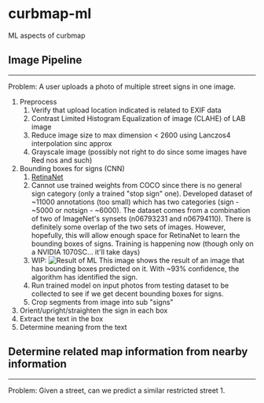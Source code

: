 # curbmap-ml
ML aspects of curbmap


## Image Pipeline
----
Problem: A user uploads a photo of multiple street signs in one image.
1. Preprocess
    1. Verify that upload location indicated is related to EXIF data
    2. Contrast Limited Histogram Equalization of image (CLAHE) of LAB image
    3. Reduce image size to max dimension < 2600 using Lanczos4 interpolation sinc approx
    4. Grayscale image (possibly not right to do since some images have Red nos and such)
2. Bounding boxes for signs (CNN)
    1. [RetinaNet](https://github.com/fizyr/keras-retinanet)
    2. Cannot use trained weights from COCO since there is no general sign category (only a trained "stop sign" one). Developed dataset of ~11000 annotations (too small) which has two categories (sign - ~5000 or notsign - ~6000). The dataset comes from a combination of two of ImageNet's synsets (n06793231 and n06794110). There is definitely some overlap of the two sets of images. However, hopefully, this will allow enough space for RetinaNet to learn the bounding boxes of signs. Training is happening now (though only on a NVIDIA 1070SC... it'll take days)
    3. WIP: ![Result of ML](https://github.com/curbmap/curbmap-ml/tree/master/images/result.png) This image shows the result of an image that has bounding boxes predicted on it. With ~93% confidence, the algorithm has identified the sign.
    4. Run trained model on input photos from testing dataset to be collected to see if we get decent bounding boxes for signs.
    5. Crop segments from image into sub "signs"
3. Orient/upright/straighten the sign in each box
4. Extract the text in the box
5. Determine meaning from the text


## Determine related map information from nearby information
---
Problem: Given a street, can we predict a similar restricted street
1. 
